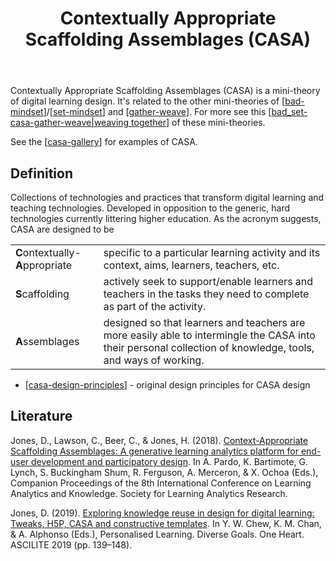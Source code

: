 ﻿---
tags:
- CASA
- BAD
- scaffolding
- assemblages
- design
title: Contextually Appropriate Scaffolding Assemblages (CASA)
type: index
---
Contextually Appropriate Scaffolding Assemblages (CASA) is a mini-theory of digital learning design. It's related to the other mini-theories of [[bad-mindset]]/[[set-mindset]] and [[gather-weave]]. For more see this [[bad_set-casa-gather-weave|weaving together]] of these mini-theories.

See the [[casa-gallery]] for examples of CASA.

## Definition

Collections of technologies and practices that transform digital learning and teaching technologies. Developed in opposition to the generic, hard technologies currently littering higher education. As the acronym suggests, CASA are designed to be 

|   |   |
| --- | --- | 
| <strong>C</strong>ontextually-**A**ppropriate | specific to a particular learning activity and its context, aims, learners, teachers, etc. |
| **S**caffolding | actively seek to support/enable learners and teachers in the tasks they need to complete as part of the activity. |
| **A**ssemblages | designed so that learners and teachers are more easily able to intermingle the CASA into their personal collection of knowledge, tools, and ways of working. |

- [[casa-design-principles]] - original design principles for CASA design

## Literature

Jones, D., Lawson, C., Beer, C., & Jones, H. (2018). [Context-Appropriate Scaffolding Assemblages: A generative learning analytics platform for end-user development and participatory design](http://djon.es/blog/2018/02/02/context-appropriate-scaffolding-assemblages-a-generative-learning-analytics-platform-for-end-user-development-and-participatory-design/). In A. Pardo, K. Bartimote, G. Lynch, S. Buckingham Shum, R. Ferguson, A. Merceron, & X. Ochoa (Eds.), Companion Proceedings of the 8th International Conference on Learning Analytics and Knowledge. Society for Learning Analytics Research.

Jones, D. (2019). [Exploring knowledge reuse in design for digital learning: Tweaks, H5P, CASA and constructive templates](https://djon.es/blog/2019/08/08/exploring-knowledge-reuse-in-design-for-digital-learning-tweaks-h5p-constructive-templates-and-casa/). In Y. W. Chew, K. M. Chan, & A. Alphonso (Eds.), Personalised Learning. Diverse Goals. One Heart. ASCILITE 2019 (pp. 139–148).

[//begin]: # "Autogenerated link references for markdown compatibility"
[bad-mindset]: bad-mindset "The BAD (Bricolage, Affordances, Distribution) mindset"
[set-mindset]: ../Bricolage/set-mindset "The SET mindset"
[gather-weave]: gather-weave "Gather and weave"
[bad_set-casa-gather-weave|weaving together]: bad_set-casa-gather-weave "The relationships between BAD/SET, CASA, and Gather/Weave"
[casa-gallery]: casa-gallery "CASA Gallery"
[casa-design-principles]: casa-design-principles "Design principles for Context-Appropriate Scaffolding Assemblages (CASA)"
[//end]: # "Autogenerated link references"